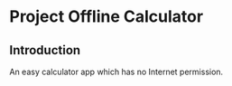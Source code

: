 # Project Offline Calculator
## Introduction
An easy calculator app which has no Internet permission. 

